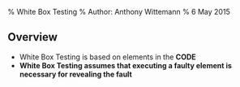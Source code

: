 % White Box Testing
% Author: Anthony Wittemann
% 6 May 2015

## Overview
- White Box Testing is based on elements in the **CODE**
- **White Box Testing assumes that executing a faulty element is necessary for revealing the fault**